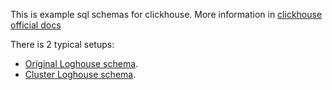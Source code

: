 This is example sql schemas for clickhouse. More information in [clickhouse official docs](https://clickhouse.yandex/docs/en/)

There is 2 typical setups:
* [Original Loghouse schema](original/README.md).
* [Cluster Loghouse schema](cluster/README.md).
